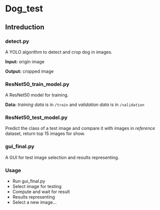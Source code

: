 # Dog_test

## Intreduction

### detect.py

A YOLO algorithm to detect and crop dog in images.

__Input:__ origin image

__Output:__ cropped image



### ResNet50_train_model.py

A ResNet50 model for training.

__Data:__ _training data_ is in `/train` and _validation data_ is in `/validation`



### ResNet50_test_model.py

Predict the class of a test image and compare it with images in _reference_ dataset, return top 15 images for show.



### gui_final.py

A GUI for test image selection and results representing.



### Usage

- Run gui_final.py
- Select image for testing
- Compute and wait for result
- Results representing
- Select a new image...


